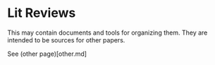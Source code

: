 # Lit Reviews

This may contain documents and tools for organizing them.
They are intended to be sources for other papers.

See (other page)[other.md]

